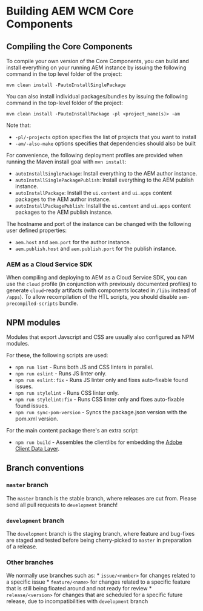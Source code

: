 # Building AEM WCM Core Components

## Compiling the Core Components

To compile your own version of the Core Components, you can build and install everything on your running AEM instance by issuing the following command in the top level folder of the project:

    mvn clean install -PautoInstallSinglePackage

You can also install individual packages/bundles by issuing the following command in the top-level folder of the project:

    mvn clean install -PautoInstallPackage -pl <project_name(s)> -am

Note that:
* `-pl/-projects` option specifies the list of projects that you want to install
* `-am/-also-make` options specifies that dependencies should also be built

For convenience, the following deployment profiles are provided when running the Maven install goal with `mvn install`:
* `autoInstallSinglePackage`: Install everything to the AEM author instance.
* `autoInstallSinglePackagePublish`: Install everything to the AEM publish instance.
* `autoInstallPackage`: Install the `ui.content` and `ui.apps` content packages to the AEM author instance.
* `autoInstallPackagePublish`: Install the `ui.content` and `ui.apps` content packages to the  AEM publish instance.

The hostname and port of the instance can be changed with the following user defined properties:
* `aem.host` and `aem.port` for the author instance.
* `aem.publish.host` and `aem.publish.port` for the publish instance.

### AEM as a Cloud Service SDK

When compiling and deploying to AEM as a Cloud Service SDK, you can use the `cloud` profile (in conjunction with previously documented profiles) to generate `cloud`-ready artifacts (with components located in `/libs` instead of `/apps`). To allow recompilation of the HTL scripts, you should disable `aem-precompiled-scripts` bundle.

## NPM modules

Modules that export Javscript and CSS are usually also configured as NPM modules.

For these, the following scripts are used:
* `npm run lint` - Runs both JS and CSS linters in parallel.
* `npm run eslint` - Runs JS linter only.
* `npm run eslint:fix` - Runs JS linter only and fixes auto-fixable found issues.
* `npm run stylelint` - Runs CSS linter only.
* `npm run stylelint:fix` - Runs CSS linter only and fixes auto-fixable found issues.
* `npm run sync-pom-version` - Syncs the package.json version with the pom.xml version.

For the main content package there's an extra script:
* `npm run build` - Assembles the clientlibs for embedding the [Adobe Client Data Layer](https://github.com/adobe/adobe-client-data-layer).

## Branch conventions

### `master` branch

The `master` branch is the stable branch, where releases are cut from. Please send all pull requests
to `development` branch!

### `development` branch

The `development` branch is the staging branch, where feature and bug-fixes are staged and tested before
being cherry-picked to `master` in preparation of a release.

### Other branches

We normally use branches such as:
    * `issue/<number>` for changes related to a specific issue
    * `feature/<name>` for changes related to a specific feature that is still being floated around and not ready for review
    * `release/<version>` for changes that are scheduled for a specific future release, due to incompatibilities with `development` branch
